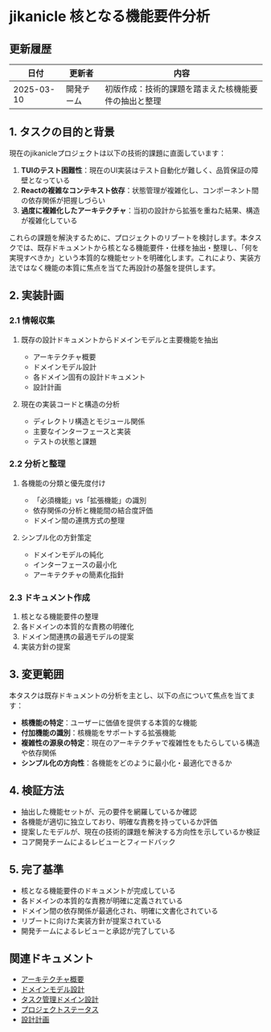 # jikanicle 核となる機能要件分析

## 更新履歴

| 日付 | 更新者 | 内容 |
|------|--------|------|
| 2025-03-10 | 開発チーム | 初版作成：技術的課題を踏まえた核機能要件の抽出と整理 |

## 1. タスクの目的と背景

現在のjikanicleプロジェクトは以下の技術的課題に直面しています：

1. **TUIのテスト困難性**：現在のUI実装はテスト自動化が難しく、品質保証の障壁となっている
2. **Reactの複雑なコンテキスト依存**：状態管理が複雑化し、コンポーネント間の依存関係が把握しづらい
3. **過度に複雑化したアーキテクチャ**：当初の設計から拡張を重ねた結果、構造が複雑化している

これらの課題を解決するために、プロジェクトのリブートを検討します。本タスクでは、既存ドキュメントから核となる機能要件・仕様を抽出・整理し、「何を実現すべきか」という本質的な機能セットを明確化します。これにより、実装方法ではなく機能の本質に焦点を当てた再設計の基盤を提供します。

## 2. 実装計画

### 2.1 情報収集

1. 既存の設計ドキュメントからドメインモデルと主要機能を抽出
   - アーキテクチャ概要
   - ドメインモデル設計
   - 各ドメイン固有の設計ドキュメント
   - 設計計画

2. 現在の実装コードと構造の分析
   - ディレクトリ構造とモジュール関係
   - 主要なインターフェースと実装
   - テストの状態と課題

### 2.2 分析と整理

1. 各機能の分類と優先度付け
   - 「必須機能」vs「拡張機能」の識別
   - 依存関係の分析と機能間の結合度評価
   - ドメイン間の連携方式の整理

2. シンプル化の方針策定
   - ドメインモデルの純化
   - インターフェースの最小化
   - アーキテクチャの簡素化指針

### 2.3 ドキュメント作成

1. 核となる機能要件の整理
2. 各ドメインの本質的な責務の明確化
3. ドメイン間連携の最適モデルの提案
4. 実装方針の提案

## 3. 変更範囲

本タスクは既存ドキュメントの分析を主とし、以下の点について焦点を当てます：

- **核機能の特定**：ユーザーに価値を提供する本質的な機能
- **付加機能の識別**：核機能をサポートする拡張機能
- **複雑性の源泉の特定**：現在のアーキテクチャで複雑性をもたらしている構造や依存関係
- **シンプル化の方向性**：各機能をどのように最小化・最適化できるか

## 4. 検証方法

- 抽出した機能セットが、元の要件を網羅しているか確認
- 各機能が適切に独立しており、明確な責務を持っているか評価
- 提案したモデルが、現在の技術的課題を解決する方向性を示しているか検証
- コア開発チームによるレビューとフィードバック

## 5. 完了基準

- 核となる機能要件のドキュメントが完成している
- 各ドメインの本質的な責務が明確に定義されている
- ドメイン間の依存関係が最適化され、明確に文書化されている
- リブートに向けた実装方針が提案されている
- 開発チームによるレビューと承認が完了している

## 関連ドキュメント

- [アーキテクチャ概要](../../architecture/overview.md)
- [ドメインモデル設計](../../design/domain-model.md)
- [タスク管理ドメイン設計](../../domain/task/design.md)
- [プロジェクトステータス](../status.md)
- [設計計画](../../design/jikanicle_設計計画.md)